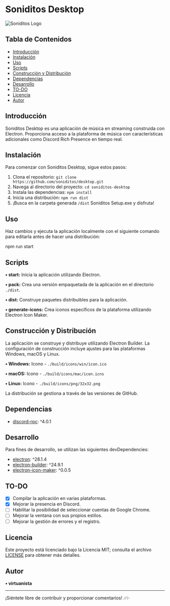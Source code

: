 # Soniditos Desktop

![Soniditos Logo](https://soniditos.com/storage/branding_media/959516b0-83c4-41f5-ac62-c56766df775a.png)

## Tabla de Contenidos

- [Introducción](#introducción)
- [Instalación](#instalación)
- [Uso](#uso)
- [Scripts](#scripts)
- [Construcción y Distribución](#construcción-y-distribución)
- [Dependencias](#dependencias)
- [Desarrollo](#desarrollo)
- [TO-DO](#to-do)
- [Licencia](#licencia)
- [Autor](#autor)

## Introducción

Soniditos Desktop es una aplicación de música en streaming construida con Electron.
Proporciona acceso a la plataforma de música con características adicionales como Discord Rich Presence en tiempo real.

## Instalación

Para comenzar con Soniditos Desktop, sigue estos pasos:

1. Clona el repositorio: `git clone https://github.com/soniditos/desktop.git`
2. Navega al directorio del proyecto: `cd soniditos-desktop`
3. Instala las dependencias: `npm install`
4. Inicia una distribución: `npm run dist`
5. ¡Busca en la carpeta generada `/dist` Soniditos Setup.exe y disfruta! 

## Uso

Haz cambios y ejecuta la aplicación localmente con el siguiente comando para editarla antes de hacer una distribución:

npm run start

## Scripts

**• start:** Inicia la aplicación utilizando Electron.

**• pack:** Crea una versión empaquetada de la aplicación en el directorio `./dist`.

**• dist:** Construye paquetes distribuibles para la aplicación.

**• generate-icons:** Crea iconos específicos de la plataforma utilizando Electron Icon Maker.

## Construcción y Distribución

La aplicación se construye y distribuye utilizando Electron Builder. La configuración de construcción incluye ajustes para las plataformas Windows, macOS y Linux.

**• Windows:** Icono - `./build/icons/win/icon.ico`

**• macOS:** Icono - `./build/icons/mac/icon.icns`

**• Linux:** Icono - `./build/icons/png/32x32.png`

La distribución se gestiona a través de las versiones de GitHub.

## Dependencias

- [discord-rpc](https://www.npmjs.com/package/discord-rpc): ^4.0.1

## Desarrollo

Para fines de desarrollo, se utilizan las siguientes devDependencies:

- [electron](https://www.npmjs.com/package/electron): ^28.1.4
- [electron-builder](https://www.npmjs.com/package/electron-builder): ^24.9.1
- [electron-icon-maker](https://www.npmjs.com/package/electron-icon-maker): ^0.0.5

## TO-DO

- [X] Compilar la aplicación en varias plataformas.
- [X] Mejorar la presencia en Discord.
- [ ] Habilitar la posibilidad de seleccionar cuentas de Google Chrome.
- [ ] Mejorar la ventana con sus propios estilos.
- [ ] Mejorar la gestión de errores y el registro.

## Licencia

Este proyecto está licenciado bajo la Licencia MIT; consulta el archivo [LICENSE](./license) para obtener más detalles.

## Autor

**• virtuanista**

---

¡Siéntete libre de contribuir y proporcionar comentarios! 🎶✨
